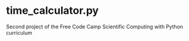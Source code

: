 # time_calculator.py
Second project of the Free Code Camp Scientific Computing with Python curriculum
